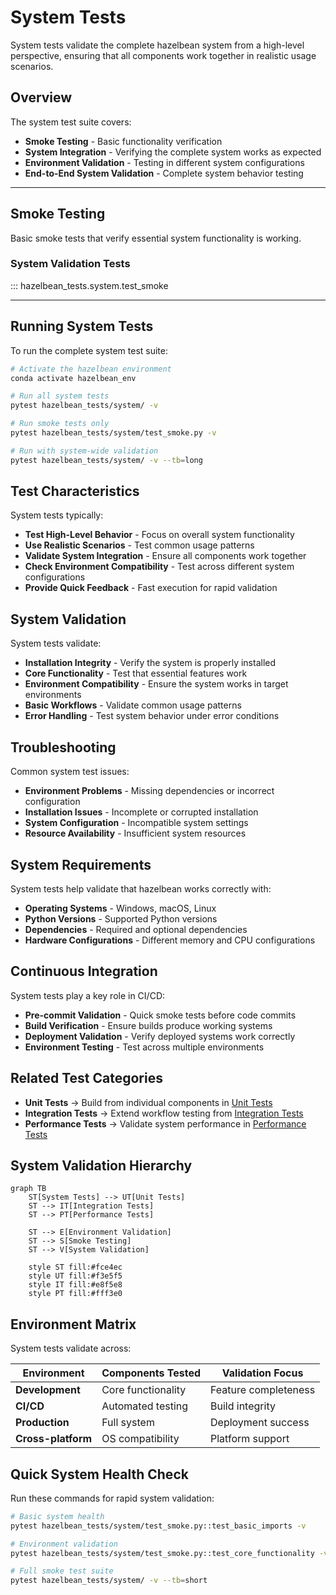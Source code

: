 # System Tests

System tests validate the complete hazelbean system from a high-level perspective, ensuring that all components work together in realistic usage scenarios.

## Overview

The system test suite covers:

- **Smoke Testing** - Basic functionality verification
- **System Integration** - Verifying the complete system works as expected
- **Environment Validation** - Testing in different system configurations
- **End-to-End System Validation** - Complete system behavior testing

---

## Smoke Testing

Basic smoke tests that verify essential system functionality is working.

### System Validation Tests
::: hazelbean_tests.system.test_smoke

---

## Running System Tests

To run the complete system test suite:

```bash
# Activate the hazelbean environment
conda activate hazelbean_env

# Run all system tests
pytest hazelbean_tests/system/ -v

# Run smoke tests only
pytest hazelbean_tests/system/test_smoke.py -v

# Run with system-wide validation
pytest hazelbean_tests/system/ -v --tb=long
```

## Test Characteristics

System tests typically:

- **Test High-Level Behavior** - Focus on overall system functionality
- **Use Realistic Scenarios** - Test common usage patterns
- **Validate System Integration** - Ensure all components work together
- **Check Environment Compatibility** - Test across different system configurations
- **Provide Quick Feedback** - Fast execution for rapid validation

## System Validation

System tests validate:

- **Installation Integrity** - Verify the system is properly installed
- **Core Functionality** - Test that essential features work
- **Environment Compatibility** - Ensure the system works in target environments
- **Basic Workflows** - Validate common usage patterns
- **Error Handling** - Test system behavior under error conditions

## Troubleshooting

Common system test issues:

- **Environment Problems** - Missing dependencies or incorrect configuration
- **Installation Issues** - Incomplete or corrupted installation
- **System Configuration** - Incompatible system settings
- **Resource Availability** - Insufficient system resources

## System Requirements

System tests help validate that hazelbean works correctly with:

- **Operating Systems** - Windows, macOS, Linux
- **Python Versions** - Supported Python versions
- **Dependencies** - Required and optional dependencies
- **Hardware Configurations** - Different memory and CPU configurations

## Continuous Integration

System tests play a key role in CI/CD:

- **Pre-commit Validation** - Quick smoke tests before code commits
- **Build Verification** - Ensure builds produce working systems
- **Deployment Validation** - Verify deployed systems work correctly
- **Environment Testing** - Test across multiple environments

## Related Test Categories

- **Unit Tests** → Build from individual components in [Unit Tests](unit.md)
- **Integration Tests** → Extend workflow testing from [Integration Tests](integration.md)
- **Performance Tests** → Validate system performance in [Performance Tests](performance.md)

## System Validation Hierarchy

```mermaid
graph TB
    ST[System Tests] --> UT[Unit Tests]
    ST --> IT[Integration Tests]  
    ST --> PT[Performance Tests]
    
    ST --> E[Environment Validation]
    ST --> S[Smoke Testing]
    ST --> V[System Validation]
    
    style ST fill:#fce4ec
    style UT fill:#f3e5f5
    style IT fill:#e8f5e8
    style PT fill:#fff3e0
```

## Environment Matrix

System tests validate across:

| Environment | Components Tested | Validation Focus |
|-------------|------------------|------------------|
| **Development** | Core functionality | Feature completeness |
| **CI/CD** | Automated testing | Build integrity |
| **Production** | Full system | Deployment success |
| **Cross-platform** | OS compatibility | Platform support |

## Quick System Health Check

Run these commands for rapid system validation:

```bash
# Basic system health
pytest hazelbean_tests/system/test_smoke.py::test_basic_imports -v

# Environment validation  
pytest hazelbean_tests/system/test_smoke.py::test_core_functionality -v

# Full smoke test suite
pytest hazelbean_tests/system/ -v --tb=short
```
